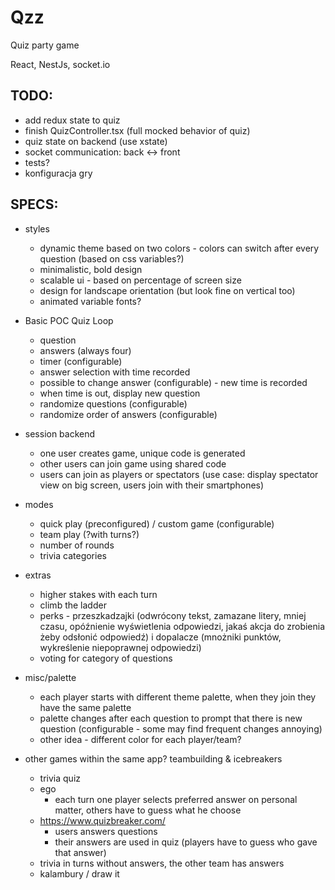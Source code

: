 # Qzz

Quiz party game

React, NestJs, socket.io

## TODO:

- add redux state to quiz
- finish QuizController.tsx (full mocked behavior of quiz)
- quiz state on backend (use xstate)
- socket communication: back <-> front
- tests?
- konfiguracja gry

## SPECS:

- styles
  - dynamic theme based on two colors - colors can switch after every question (based on css variables?)
  - minimalistic, bold design
  - scalable ui - based on percentage of screen size
  - design for landscape orientation (but look fine on vertical too)
  - animated variable fonts?
- Basic POC Quiz Loop
  - question
  - answers (always four)
  - timer (configurable)
  - answer selection with time recorded
  - possible to change answer (configurable) - new time is recorded
  - when time is out, display new question
  - randomize questions (configurable)
  - randomize order of answers (configurable)
- session backend
  - one user creates game, unique code is generated
  - other users can join game using shared code
  - users can join as players or spectators (use case: display spectator view on big screen, users join with their smartphones)
- modes
  - quick play (preconfigured) / custom game (configurable)
  - team play (?with turns?)
  - number of rounds
  - trivia categories
- extras
  - higher stakes with each turn
  - climb the ladder
  - perks - przeszkadzajki (odwrócony tekst, zamazane litery, mniej czasu, opóźnienie wyświetlenia odpowiedzi, jakaś akcja do zrobienia żeby odsłonić odpowiedź) i dopalacze (mnożniki punktów, wykreślenie niepoprawnej odpowiedzi)
  - voting for category of questions
- misc/palette
  - each player starts with different theme palette, when they join they have the same palette
  - palette changes after each question to prompt that there is new question (configurable - some may find frequent changes annoying)
  - other idea - different color for each player/team?

- other games within the same app? teambuilding & icebreakers
  - trivia quiz
  - ego
    - each turn one player selects preferred answer on personal matter, others have to guess what he choose
  - https://www.quizbreaker.com/
    - users answers questions
    - their answers are used in quiz (players have to guess who gave that answer)
  - trivia in turns without answers, the other team has answers
  - kalambury / draw it